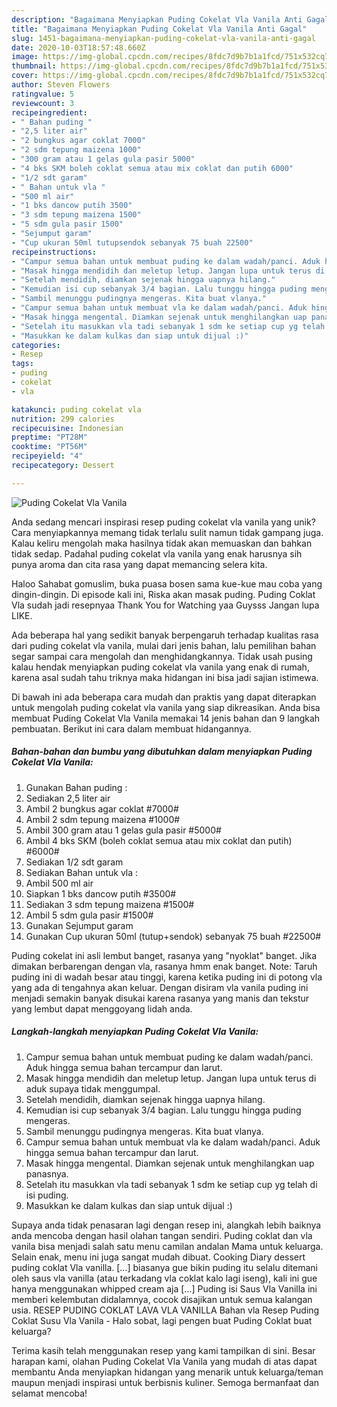 ```yaml
---
description: "Bagaimana Menyiapkan Puding Cokelat Vla Vanila Anti Gagal"
title: "Bagaimana Menyiapkan Puding Cokelat Vla Vanila Anti Gagal"
slug: 1451-bagaimana-menyiapkan-puding-cokelat-vla-vanila-anti-gagal
date: 2020-10-03T18:57:48.660Z
image: https://img-global.cpcdn.com/recipes/8fdc7d9b7b1a1fcd/751x532cq70/puding-cokelat-vla-vanila-foto-resep-utama.jpg
thumbnail: https://img-global.cpcdn.com/recipes/8fdc7d9b7b1a1fcd/751x532cq70/puding-cokelat-vla-vanila-foto-resep-utama.jpg
cover: https://img-global.cpcdn.com/recipes/8fdc7d9b7b1a1fcd/751x532cq70/puding-cokelat-vla-vanila-foto-resep-utama.jpg
author: Steven Flowers
ratingvalue: 5
reviewcount: 3
recipeingredient:
- " Bahan puding "
- "2,5 liter air"
- "2 bungkus agar coklat 7000"
- "2 sdm tepung maizena 1000"
- "300 gram atau 1 gelas gula pasir 5000"
- "4 bks SKM boleh coklat semua atau mix coklat dan putih 6000"
- "1/2 sdt garam"
- " Bahan untuk vla "
- "500 ml air"
- "1 bks dancow putih 3500"
- "3 sdm tepung maizena 1500"
- "5 sdm gula pasir 1500"
- "Sejumput garam"
- "Cup ukuran 50ml tutupsendok sebanyak 75 buah 22500"
recipeinstructions:
- "Campur semua bahan untuk membuat puding ke dalam wadah/panci. Aduk hingga semua bahan tercampur dan larut."
- "Masak hingga mendidih dan meletup letup. Jangan lupa untuk terus di aduk supaya tidak menggumpal."
- "Setelah mendidih, diamkan sejenak hingga uapnya hilang."
- "Kemudian isi cup sebanyak 3/4 bagian. Lalu tunggu hingga puding mengeras."
- "Sambil menunggu pudingnya mengeras. Kita buat vlanya."
- "Campur semua bahan untuk membuat vla ke dalam wadah/panci. Aduk hingga semua bahan tercampur dan larut."
- "Masak hingga mengental. Diamkan sejenak untuk menghilangkan uap panasnya."
- "Setelah itu masukkan vla tadi sebanyak 1 sdm ke setiap cup yg telah di isi puding."
- "Masukkan ke dalam kulkas dan siap untuk dijual :)"
categories:
- Resep
tags:
- puding
- cokelat
- vla

katakunci: puding cokelat vla 
nutrition: 299 calories
recipecuisine: Indonesian
preptime: "PT28M"
cooktime: "PT56M"
recipeyield: "4"
recipecategory: Dessert

---
```



![Puding Cokelat Vla Vanila](https://img-global.cpcdn.com/recipes/8fdc7d9b7b1a1fcd/751x532cq70/puding-cokelat-vla-vanila-foto-resep-utama.jpg)

Anda sedang mencari inspirasi resep puding cokelat vla vanila yang unik? Cara menyiapkannya memang tidak terlalu sulit namun tidak gampang juga. Kalau keliru mengolah maka hasilnya tidak akan memuaskan dan bahkan tidak sedap. Padahal puding cokelat vla vanila yang enak harusnya sih punya aroma dan cita rasa yang dapat memancing selera kita.

Haloo Sahabat gomuslim, buka puasa bosen sama kue-kue mau coba yang dingin-dingin. Di episode kali ini, Riska akan masak puding. Puding Coklat Vla sudah jadi resepnyaa Thank You for Watching yaa Guysss Jangan lupa LIKE.

Ada beberapa hal yang sedikit banyak berpengaruh terhadap kualitas rasa dari puding cokelat vla vanila, mulai dari jenis bahan, lalu pemilihan bahan segar sampai cara mengolah dan menghidangkannya. Tidak usah pusing kalau hendak menyiapkan puding cokelat vla vanila yang enak di rumah, karena asal sudah tahu triknya maka hidangan ini bisa jadi sajian istimewa.


Di bawah ini ada beberapa cara mudah dan praktis yang dapat diterapkan untuk mengolah puding cokelat vla vanila yang siap dikreasikan. Anda bisa membuat Puding Cokelat Vla Vanila memakai 14 jenis bahan dan 9 langkah pembuatan. Berikut ini cara dalam membuat hidangannya.

<!--inarticleads1-->

##### Bahan-bahan dan bumbu yang dibutuhkan dalam menyiapkan Puding Cokelat Vla Vanila:

1. Gunakan  Bahan puding :
1. Sediakan 2,5 liter air
1. Ambil 2 bungkus agar coklat #7000#
1. Ambil 2 sdm tepung maizena #1000#
1. Ambil 300 gram atau 1 gelas gula pasir #5000#
1. Ambil 4 bks SKM (boleh coklat semua atau mix coklat dan putih) #6000#
1. Sediakan 1/2 sdt garam
1. Sediakan  Bahan untuk vla :
1. Ambil 500 ml air
1. Siapkan 1 bks dancow putih #3500#
1. Sediakan 3 sdm tepung maizena #1500#
1. Ambil 5 sdm gula pasir #1500#
1. Gunakan Sejumput garam
1. Gunakan Cup ukuran 50ml (tutup+sendok) sebanyak 75 buah #22500#


Puding cokelat ini asli lembut banget, rasanya yang &#34;nyoklat&#34; banget. Jika dimakan berbarengan dengan vla, rasanya hmm enak banget. Note: Taruh puding ini di wadah besar atau tinggi, karena ketika puding ini di potong vla yang ada di tengahnya akan keluar. Dengan disiram vla vanila puding ini menjadi semakin banyak disukai karena rasanya yang manis dan tekstur yang lembut dapat menggoyang lidah anda. 

<!--inarticleads2-->

##### Langkah-langkah menyiapkan Puding Cokelat Vla Vanila:

1. Campur semua bahan untuk membuat puding ke dalam wadah/panci. Aduk hingga semua bahan tercampur dan larut.
1. Masak hingga mendidih dan meletup letup. Jangan lupa untuk terus di aduk supaya tidak menggumpal.
1. Setelah mendidih, diamkan sejenak hingga uapnya hilang.
1. Kemudian isi cup sebanyak 3/4 bagian. Lalu tunggu hingga puding mengeras.
1. Sambil menunggu pudingnya mengeras. Kita buat vlanya.
1. Campur semua bahan untuk membuat vla ke dalam wadah/panci. Aduk hingga semua bahan tercampur dan larut.
1. Masak hingga mengental. Diamkan sejenak untuk menghilangkan uap panasnya.
1. Setelah itu masukkan vla tadi sebanyak 1 sdm ke setiap cup yg telah di isi puding.
1. Masukkan ke dalam kulkas dan siap untuk dijual :)


Supaya anda tidak penasaran lagi dengan resep ini, alangkah lebih baiknya anda mencoba dengan hasil olahan tangan sendiri. Puding coklat dan vla vanila bisa menjadi salah satu menu camilan andalan Mama untuk keluarga. Selain enak, menu ini juga sangat mudah dibuat. Cooking Diary dessert puding coklat Vla vanilla. […] biasanya gue bikin puding itu selalu ditemani oleh saus vla vanilla (atau terkadang vla coklat kalo lagi iseng), kali ini gue hanya menggunakan whipped cream aja […] Puding isi Saus Vla Vanilla ini memberi kelembutan didalamnya, cocok disajikan untuk semua kalangan usia. RESEP PUDING COKLAT LAVA VLA VANILLA Bahan vla Resep Puding Coklat Susu Vla Vanila - Halo sobat, lagi pengen buat Puding Coklat buat keluarga? 

Terima kasih telah menggunakan resep yang kami tampilkan di sini. Besar harapan kami, olahan Puding Cokelat Vla Vanila yang mudah di atas dapat membantu Anda menyiapkan hidangan yang menarik untuk keluarga/teman maupun menjadi inspirasi untuk berbisnis kuliner. Semoga bermanfaat dan selamat mencoba!
